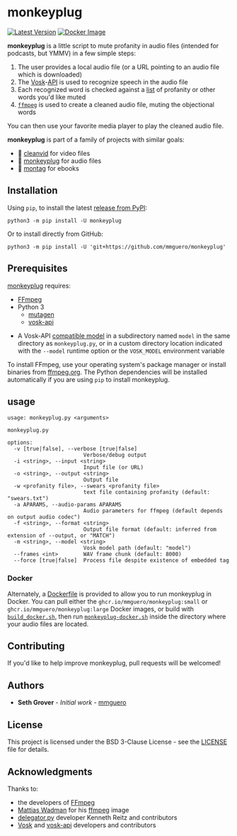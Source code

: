 # monkeyplug

[![Latest Version](https://img.shields.io/pypi/v/monkeyplug)](https://pypi.python.org/pypi/monkeyplug/) [![Docker Image](https://github.com/mmguero/monkeyplug/workflows/monkeyplug-build-push-ghcr/badge.svg)](https://github.com/mmguero/monkeyplug/pkgs/container/monkeyplug)

**monkeyplug** is a little script to mute profanity in audio files (intended for podcasts, but YMMV) in a few simple steps:

1. The user provides a local audio file (or a URL pointing to an audio file which is downloaded)
2. The [Vosk](https://alphacephei.com/vosk/)-[API](https://github.com/alphacep/vosk-api) is used to recognize speech in the audio file
3. Each recognized word is checked against a [list](./src/monkeyplug/swears.txt) of profanity or other words you'd like muted
4. [`ffmpeg`](https://www.ffmpeg.org/) is used to create a cleaned audio file, muting the objectional words

You can then use your favorite media player to play the cleaned audio file.

**monkeyplug** is part of a family of projects with similar goals:

* 📼 [cleanvid](https://github.com/mmguero/cleanvid) for video files
* 🎤 [monkeyplug](https://github.com/mmguero/monkeyplug) for audio files
* 📕 [montag](https://github.com/mmguero/montag) for ebooks

## Installation

Using `pip`, to install the latest [release from PyPI](https://pypi.org/project/monkeyplug/):

```
python3 -m pip install -U monkeyplug
```

Or to install directly from GitHub:


```
python3 -m pip install -U 'git+https://github.com/mmguero/monkeyplug'
```

## Prerequisites

[monkeyplug](./src/monkeyplug/monkeyplug.py) requires:

* [FFmpeg](https://www.ffmpeg.org)
* Python 3
    - [mutagen](https://github.com/quodlibet/mutagen)
    - [vosk-api](https://github.com/alphacep/vosk-api)
+ A Vosk-API [compatible model](https://alphacephei.com/vosk/models) in a subdirectory named `model` in the same directory as `monkeyplug.py`, or in a custom directory location indicated with the `--model` runtime option or the `VOSK_MODEL` environment variable

To install FFmpeg, use your operating system's package manager or install binaries from [ffmpeg.org](https://www.ffmpeg.org/download.html). The Python dependencies will be installed automatically if you are using `pip` to install monkeyplug.

## usage

```
usage: monkeyplug.py <arguments>

monkeyplug.py

options:
  -v [true|false], --verbose [true|false]
                        Verbose/debug output
  -i <string>, --input <string>
                        Input file (or URL)
  -o <string>, --output <string>
                        Output file
  -w <profanity file>, --swears <profanity file>
                        text file containing profanity (default: "swears.txt")
  -a APARAMS, --audio-params APARAMS
                        Audio parameters for ffmpeg (default depends on output audio codec")
  -f <string>, --format <string>
                        Output file format (default: inferred from extension of --output, or "MATCH")
  -m <string>, --model <string>
                        Vosk model path (default: "model")
  --frames <int>        WAV frame chunk (default: 8000)
  --force [true|false]  Process file despite existence of embedded tag
```

### Docker

Alternately, a [Dockerfile](./docker/Dockerfile) is provided to allow you to run monkeyplug in Docker. You can pull either the `ghcr.io/mmguero/monkeyplug:small` or `ghcr.io/mmguero/monkeyplug:large` Docker images, or build with [`build_docker.sh`](./docker/build_docker.sh), then run [`monkeyplug-docker.sh`](./docker/monkeyplug-docker.sh) inside the directory where your audio files are located.

## Contributing

If you'd like to help improve monkeyplug, pull requests will be welcomed!

## Authors

* **Seth Grover** - *Initial work* - [mmguero](https://github.com/mmguero)

## License

This project is licensed under the BSD 3-Clause License - see the [LICENSE](LICENSE) file for details.

## Acknowledgments

Thanks to:

* the developers of [FFmpeg](https://www.ffmpeg.org/about.html)
* [Mattias Wadman](https://github.com/wader) for his [ffmpeg](https://github.com/wader/static-ffmpeg) image
* [delegator.py](https://github.com/kennethreitz/delegator.py) developer Kenneth Reitz and contributors
* [Vosk](https://alphacephei.com/vosk/) and [vosk-api](https://github.com/alphacep/vosk-api) developers and contributors
